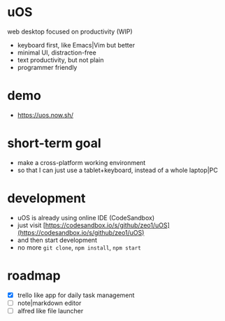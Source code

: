 # uOS
web desktop focused on productivity (WIP)

- keyboard first, like Emacs|Vim but better
- minimal UI, distraction-free
- text productivity, but not plain
- programmer friendly

# demo
- https://uos.now.sh/

# short-term goal
- make a cross-platform working environment
- so that I can just use a tablet+keyboard, instead of a whole laptop|PC

# development
- uOS is already using online IDE (CodeSandbox)
- just visit [https://codesandbox.io/s/github/zeo1/uOS](https://codesandbox.io/s/github/zeo1/uOS)
- and then start development
- no more `git clone`, `npm install`, `npm start`

# roadmap
- [x] trello like app for daily task management
- [ ] note|markdown editor
- [ ] alfred like file launcher

